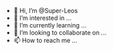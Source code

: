 - 👋 Hi, I’m @Super-Leos
- 👀 I’m interested in ...
- 🌱 I’m currently learning ...
- 💞️ I’m looking to collaborate on ...
- 📫 How to reach me ...

<!---
Super-Leos/Super-Leos is a ✨ special ✨ repository because its `README.md` (this file) appears on your GitHub profile.
You can click the Preview link to take a look at your changes.
--->
